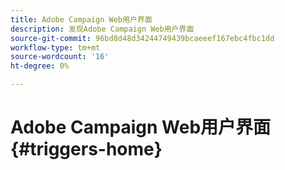 ```yaml
---
title: Adobe Campaign Web用户界面
description: 发现Adobe Campaign Web用户界面
source-git-commit: 96bd8d48d34244749439bcaeeef167ebc4fbc1dd
workflow-type: tm+mt
source-wordcount: '16'
ht-degree: 0%

---
```


# Adobe Campaign Web用户界面 {#triggers-home}

